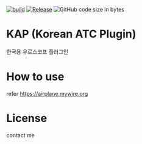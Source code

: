 [![build](https://github.com/lancard/KAP/actions/workflows/build.yml/badge.svg)](https://github.com/lancard/KAP/actions/workflows/build.yml)
[![Release](https://img.shields.io/github/v/release/lancard/KAP?include_prereleases&style=shield)][1]
![GitHub code size in bytes](https://img.shields.io/github/languages/code-size/lancard/KAP)



# KAP (Korean ATC Plugin)
한국용 유로스코프 플러그인

# How to use
refer https://airplane.mywire.org

# License
contact me

[1]: https://github.com/lancard/KAP/releases/latest
